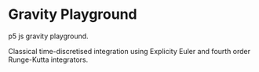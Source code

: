 # Gravity Playground
p5 js gravity playground. 

Classical time-discretised integration using Explicity Euler and fourth order Runge-Kutta integrators. 


